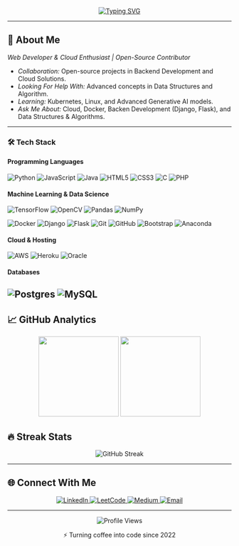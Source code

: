 <!-- Header Section with Animated Typing Effect -->
<p align="center">
  <a href="https://git.io/typing-svg">
    <img src="https://readme-typing-svg.demolab.com?font=Fira+Code&pause=1000&color=024DF7&center=true&vCenter=true&width=600&lines=Hi+%F0%9F%91%8B%2C+I'm+Harsh+Thakur;Full+Stack+Web+Developer+with+AI%2FML;AI+%26+Cloud+Enthusiast;Open-Source+Contributor" alt="Typing SVG" />
  </a>
</p>

---

## 🚀 About Me

*Web Developer & Cloud Enthusiast | Open-Source Contributor*

- *Collaboration:* Open-source projects in Backend Development and Cloud Solutions.
- *Looking For Help With:* Advanced concepts in Data Structures and Algorithm.
- *Learning:* Kubernetes, Linux, and Advanced Generative AI models.
- *Ask Me About:*  Cloud, Docker, Backen Development (Django, Flask), and Data Structures & Algorithms.

---
### 🛠️ Tech Stack

#### Programming Languages
![Python](https://img.shields.io/badge/python-3670A0?style=for-the-badge&logo=python&logoColor=ffdd54)
![JavaScript](https://img.shields.io/badge/javascript-%23323330.svg?style=for-the-badge&logo=javascript&logoColor=%23F7DF1E)
![Java](https://img.shields.io/badge/java-%23ED8B00.svg?style=for-the-badge&logo=openjdk&logoColor=white)
![HTML5](https://img.shields.io/badge/html5-%23E34F26.svg?style=for-the-badge&logo=html5&logoColor=white)
![CSS3](https://img.shields.io/badge/css3-%231572B6.svg?style=for-the-badge&logo=css3&logoColor=white)
![C](https://img.shields.io/badge/c-%2300599C.svg?style=for-the-badge&logo=c&logoColor=white)
![PHP](https://img.shields.io/badge/php-%23777BB4.svg?style=for-the-badge&logo=php&logoColor=white)
<!--![TypeScript](https://img.shields.io/badge/typescript-%23007ACC.svg?style=for-the-badge&logo=typescript&logoColor=white)-->

#### Machine Learning & Data Science
![TensorFlow](https://img.shields.io/badge/TensorFlow-%23FF6F00.svg?style=for-the-badge&logo=TensorFlow&logoColor=white)
![OpenCV](https://img.shields.io/badge/opencv-%23white.svg?style=for-the-badge&logo=opencv&logoColor=white)
![Pandas](https://img.shields.io/badge/pandas-%23150458.svg?style=for-the-badge&logo=pandas&logoColor=white)
![NumPy](https://img.shields.io/badge/numpy-%23013243.svg?style=for-the-badge&logo=numpy&logoColor=white)
<!--![PyTorch](https://img.shields.io/badge/PyTorch-%23EE4C2C.svg?style=for-the-badge&logo=PyTorch&logoColor=white)
![HuggingFace](https://img.shields.io/badge/HuggingFace-FFD21E?style=for-the-badge&logo=huggingface&logoColor=black)
![scikit-learn](https://img.shields.io/badge/scikit--learn-%23F7931E.svg?style=for-the-badge&logo=scikit-learn&logoColor=white)
![LangChain](https://img.shields.io/badge/LangChain-00ADD8?style=for-the-badge&logo=langchain&logoColor=white)
![Keras](https://img.shields.io/badge/Keras-%23D00000.svg?style=for-the-badge&logo=Keras&logoColor=white)-->
<!--![Matplotlib](https://img.shields.io/badge/Matplotlib-%23ffffff.svg?style=for-the-badge&logo=Matplotlib&logoColor=black)
![OpenAI](https://img.shields.io/badge/OpenAI-412991?style=for-the-badge&logo=openai&logoColor=white)
![Jupyter](https://img.shields.io/badge/Jupyter-F37626?style=for-the-badge&logo=Jupyter&logoColor=white)

#### Tools & Frameworks
<!--![React](https://img.shields.io/badge/react-%2320232a.svg?style=for-the-badge&logo=react&logoColor=%2361DAFB)-->
<!--![Next JS](https://img.shields.io/badge/Next-black?style=for-the-badge&logo=next.js&logoColor=white)-->
<!--![NodeJS](https://img.shields.io/badge/node.js-6DA55F?style=for-the-badge&logo=node.js&logoColor=white)-->
<!--![Kubernetes](https://img.shields.io/badge/kubernetes-%23326ce5.svg?style=for-the-badge&logo=kubernetes&logoColor=white)-->
<!--![FastAPI](https://img.shields.io/badge/FastAPI-005571?style=for-the-badge&logo=fastapi)
<!--![Express.js](https://img.shields.io/badge/express.js-%23404d59.svg?style=for-the-badge&logo=express&logoColor=%2361DAFB)
<!--![TailwindCSS](https://img.shields.io/badge/tailwindcss-%2338B2AC.svg?style=for-the-badge&logo=tailwind-css&logoColor=white)
<!--![GraphQL](https://img.shields.io/badge/GraphQL-E10098?style=for-the-badge&logo=graphql&logoColor=white)-->
![Docker](https://img.shields.io/badge/docker-%230db7ed.svg?style=for-the-badge&logo=docker&logoColor=white)
![Django](https://img.shields.io/badge/django-%23092E20.svg?style=for-the-badge&logo=django&logoColor=white)
![Flask](https://img.shields.io/badge/flask-%23000.svg?style=for-the-badge&logo=flask&logoColor=white)
![Git](https://img.shields.io/badge/git-%23F05033.svg?style=for-the-badge&logo=git&logoColor=white)
![GitHub](https://img.shields.io/badge/github-%23121011.svg?style=for-the-badge&logo=github&logoColor=white)
![Bootstrap](https://img.shields.io/badge/bootstrap-%238511FA.svg?style=for-the-badge&logo=bootstrap&logoColor=white)
![Anaconda](https://img.shields.io/badge/Anaconda-%2344A833.svg?style=for-the-badge&logo=anaconda&logoColor=white)
<!--![Postman](https://img.shields.io/badge/Postman-FF6C37?style=for-the-badge&logo=postman&logoColor=white)-->
<!--![Vue.js](https://img.shields.io/badge/vue.js-%2335495e.svg?style=for-the-badge&logo=vuedotjs&logoColor=%234FC08D)-->
<!--![Streamlit](https://img.shields.io/badge/Streamlit-%23FE4B4B.svg?style=for-the-badge&logo=streamlit&logoColor=white)-->
<!--![Yarn](https://img.shields.io/badge/yarn-%232C8EBB.svg?style=for-the-badge&logo=yarn&logoColor=white)-->

#### Cloud & Hosting
![AWS](https://img.shields.io/badge/AWS-%23FF9900.svg?style=for-the-badge&logo=amazon-aws&logoColor=white)
![Heroku](https://img.shields.io/badge/heroku-%23430098.svg?style=for-the-badge&logo=heroku&logoColor=white)
![Oracle](https://img.shields.io/badge/Oracle-F80000?style=for-the-badge&logo=oracle&logoColor=white)
<!--![Google Cloud](https://img.shields.io/badge/GoogleCloud-%234285F4.svg?style=for-the-badge&logo=google-cloud&logoColor=white)-->
<!--![Azure](https://img.shields.io/badge/azure-%230072C6.svg?style=for-the-badge&logo=microsoftazure&logoColor=white)-->
<!--![Firebase](https://img.shields.io/badge/firebase-%23039BE5.svg?style=for-the-badge&logo=firebase)-->
<!--![Vercel](https://img.shields.io/badge/vercel-%23000000.svg?style=for-the-badge&logo=vercel&logoColor=white)-->
<!--![Netlify](https://img.shields.io/badge/netlify-%23000000.svg?style=for-the-badge&logo=netlify&logoColor=#00C7B7)-->
<!--![Cloudflare](https://img.shields.io/badge/Cloudflare-F38020?style=for-the-badge&logo=Cloudflare&logoColor=white)-->

#### Databases
<!--![MongoDB](https://img.shields.io/badge/MongoDB-%234ea94b.svg?style=for-the-badge&logo=mongodb&logoColor=white)-->
![Postgres](https://img.shields.io/badge/postgres-%23316192.svg?style=for-the-badge&logo=postgresql&logoColor=white)
![MySQL](https://img.shields.io/badge/mysql-4479A1.svg?style=for-the-badge&logo=mysql&logoColor=white)
---

## 📈 GitHub Analytics

<div align="center">
  <img height="180em" 
       src="https://github-readme-stats.vercel.app/api?username=GITHaRsH53&show_icons=true&theme=github_dark&include_all_commits=true&count_private=true&hide_border=true"/>
    <img height="180em" 
       src="https://github-readme-stats.vercel.app/api/top-langs/?username=GITHaRsH53&layout=compact&theme=github_dark&hide_border=true&langs_count=8"/>
</div>

## 🔥 Streak Stats

<div align="center">
  <img src="https://git-hub-streak-stats.vercel.app/?user=GITHaRsH53&theme=github-dark-blue&hide_border=true" alt="GitHub Streak"/>
</div>

---

## 🌐 Connect With Me

<div align="center">
  <a href="https://www.linkedin.com/in/harsh-thakur-43b830247/" target="_blank">
    <img src="https://img.shields.io/badge/LinkedIn-0077B5?style=for-the-badge&logo=linkedin&logoColor=white" alt="LinkedIn"/>
  </a>
  <a href="https://leetcode.com/u/Harsh_053/" target="_blank">
    <img src="https://img.shields.io/badge/LeetCode-FFA116?style=for-the-badge&logo=leetcode&logoColor=black" alt="LeetCode"/>
  </a>
  <a href="https://medium.com/@thakur.harsh5303" target="_blank">
    <img src="https://img.shields.io/badge/Medium-12100E?style=for-the-badge&logo=medium&logoColor=white" alt="Medium"/>
  </a>
  <a href="mailto:thakur.harsh5303@gmail.com" target="_blank">
    <img src="https://img.shields.io/badge/Gmail-D14836?style=for-the-badge&logo=gmail&logoColor=white" alt="Email"/>
  </a>
</div>


<!--## 🚧 Current Projects

### 🤖 AI-Powered Chat Application
*Tech Stack:* MERN Stack | TypeScript | OpenAI API | JWT | Socket.io | Docker | AWS.  
[![Documentation](https://img.shields.io/badge/Docs-4F8CC9?style=for-the-badge&logo=readthedocs)](https://yourdocs.link)  
[![GitHub Repo](https://img.shields.io/badge/Repo-181717?style=for-the-badge&logo=github)](https://github.com/harshkushwaha7x/AI-Powered-Chat-Application)

### ☁️ Image Upscaler using ESRGAN
*Tech Stack:* Python | TensorFlow | OpenCV | ESRGAN | CUDA | Flask.  
[![Documentation](https://img.shields.io/badge/Docs-4F8CC9?style=for-the-badge&logo=readthedocs)](https://github.com/harshkushwaha7x/Image-Upscaler-using-ESRGAN.git)  
[![GitHub Repo](https://img.shields.io/badge/Repo-181717?style=for-the-badge&logo=github)](https://github.com/harshkushwaha7x/Image-Upscaler-using-ESRGAN.git)-->

---

<div align="center">
  <img src="https://komarev.com/ghpvc/?username=GITHaRsH53&style=flat-square&color=4F8CC9" alt="Profile Views"/>
  <p>⚡️ Turning coffee into code since 2022</p>
</div>
